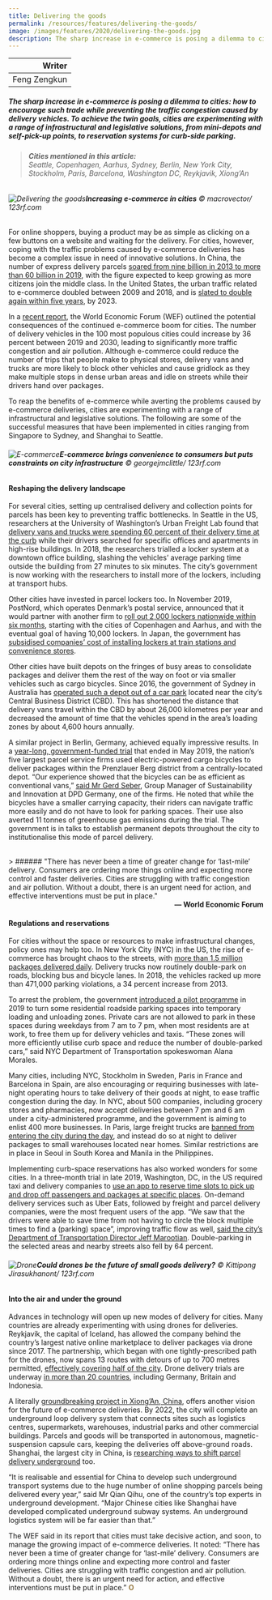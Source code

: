 ```yaml
---
title: Delivering the goods
permalink: /resources/features/delivering-the-goods/
image: /images/features/2020/delivering-the-goods.jpg
description: The sharp increase in e-commerce is posing a dilemma to cities - how to encourage such trade while preventing the traffic congestion caused by delivery vehicles. To achieve the twin goals, cities are experimenting with a range of infrastructural and legislative solutions, from mini-depots and self-pick-up points, to reservation systems for curb-side parking.
---
```


| Writer |
|---:|
| Feng Zengkun |

##### The sharp increase in e-commerce is posing a dilemma to cities: how to encourage such trade while preventing the traffic congestion caused by delivery vehicles. To achieve the twin goals, cities are experimenting with a range of infrastructural and legislative solutions, from mini-depots and self-pick-up points, to reservation systems for curb-side parking.

> ###### **Cities mentioned in this article:** <br> Seattle, Copenhagen, Aarhus, Sydney, Berlin, New York City, Stockholm, Paris, Barcelona, Washington DC, Reykjavik, Xiong’An

###### ![Delivering the goods](/images/features/2020/delivering-the-goods.jpg/)**Increasing e-commerce in cities** © macrovector/ 123rf.com

For online shoppers, buying a product may be as simple as clicking on a few buttons on a website and waiting for the delivery. For cities, however, coping with the traffic problems caused by e-commerce deliveries has become a complex issue in need of innovative solutions. In China, the number of express delivery parcels [soared from nine billion in 2013 to more than 60 billion in 2019](http://www.xinhuanet.com/english/2019-12/16/c_138635870.htm), with the figure expected to keep growing as more citizens join the middle class. In the United States, the urban traffic related to e-commerce doubled between 2009 and 2018, and is [slated to double again within five years](https://www.curbed.com/2019/1/10/18177399/amazon-delivery-traffic-online-shopping-e-commerce), by 2023. 

In a [recent report](https://www.weforum.org/reports/the-future-of-the-last-mile-ecosystem), the World Economic Forum (WEF) outlined the potential consequences of the continued e-commerce boom for cities. The number of delivery vehicles in the 100 most populous cities could increase by 36 percent between 2019 and 2030, leading to significantly more traffic congestion and air pollution. Although e-commerce could reduce the  number of trips that people make to physical stores, delivery vans and trucks are more likely to block other vehicles and cause gridlock as they make multiple stops in dense urban areas and idle on streets while their drivers hand over packages.

To reap the benefits of e-commerce while averting the problems caused by e-commerce deliveries, cities are experimenting with a range of infrastructural and legislative solutions. The following are some of the successful measures that have been implemented in cities ranging from Singapore to Sydney, and Shanghai to Seattle. 

###### ![E-commerce](/images/features/2020/online-shopping.jpg/)**E-commerce brings convenience to consumers but puts constraints on city infrastructure** © georgejmclittle/ 123rf.com

#### **Reshaping the delivery landscape**

For several cities, setting up centralised delivery and collection points for parcels has been key to preventing traffic bottlenecks. In Seattle in the US, researchers at the University of Washington’s Urban Freight Lab found that [delivery vans and trucks were spending 60 percent of their delivery time at the curb](https://depts.washington.edu/sctlctr/news-events/in-the-news/solving-final-50-feet-interview-barbara-ivanov) while their drivers searched for specific offices and apartments in high-rise buildings. In 2018, the researchers trialled a locker system at a downtown office building, slashing the vehicles’ average parking time outside the building from 27 minutes to six minutes. The city’s government is now working with the researchers to install more of the lockers, including at transport hubs. 

Other cities have invested in parcel lockers too. In November 2019, PostNord, which operates Denmark’s postal service, announced that it would partner with another firm to [roll out 2,000 lockers nationwide within six months](https://ecommercenews.eu/2000-parcel-lockers-installed-across-denmark/), starting with the cities of Copenhagen and Aarhus, and with the eventual goal of having 10,000 lockers. In Japan, the government has [subsidised companies’ cost of installing lockers at train stations and convenience stores](https://asia.nikkei.com/Politics/Japan-to-subsidize-pickup-lockers-to-reduce-parcel-deliveries2).  

Other cities have built depots on the fringes of busy areas to consolidate packages and deliver them the rest of the way on foot or via smaller vehicles such as cargo bicycles. Since 2016, the government of Sydney in Australia has [operated such a depot out of a car park](https://mysydneycbd.nsw.gov.au/news/courier-hub-helping-ease-cbd-congestion) located near the city’s Central Business District (CBD). This has shortened the distance that delivery vans travel within the CBD by about 26,000 kilometres per year and decreased the amount of time that the vehicles spend in the area’s loading zones by about 4,600 hours annually.

A similar project in Berlin, Germany, achieved equally impressive results. In a [year-long, government-funded trial](https://nationaler-radverkehrsplan.de/en/node/21322) that ended in May 2019, the nation’s five largest parcel service firms used electric-powered cargo bicycles to deliver packages within the Prenzlauer Berg district from a centrally-located depot. “Our experience showed that the bicycles can be as efficient as conventional vans,” [said Mr Gerd Seber](https://www.dpd.com/de/en/2019/05/24/komodo-anbieterneutrales-mikrodepot-in-berlin-geht-in-die-verlaengerung/), Group Manager of Sustainability and Innovation at DPD Germany, one of the firms. He noted that while the bicycles have a smaller carrying capacity, their riders can navigate traffic more easily and do not have to look for parking spaces. Their use also averted 11 tonnes of greenhouse gas emissions during the trial. The government is in talks to establish permanent depots throughout the city to institutionalise this mode of parcel delivery.

<br>
> ###### "There has never been a time of greater change for ‘last-mile’ delivery. Consumers are ordering more things online and expecting more control and faster deliveries. Cities are struggling with traffic congestion and air pollution. Without a doubt, there is an urgent need for action, and effective interventions must be put in place."

<div align="right"><b>— World Economic Forum</b></div>

#### **Regulations and reservations**

For cities without the space or resources to make infrastructural changes, policy ones may help too. In New York City (NYC) in the US, the rise of e-commerce has brought chaos to the streets, with [more than 1.5 million packages delivered daily](https://www.nytimes.com/2019/10/27/nyregion/nyc-amazon-delivery.html). Delivery trucks now routinely double-park on roads, blocking bus and bicycle lanes. In 2018, the vehicles racked up more than 471,000 parking violations, a 34 percent increase from 2013. 

To arrest the problem, the government [introduced a pilot programme](https://nyc.streetsblog.org/2019/07/25/dot-is-finally-taking-back-some-streets-from-private-cars/) in 2019 to turn some residential roadside parking spaces into temporary loading and unloading zones. Private cars are not allowed to park in these spaces during weekdays from 7 am to 7 pm, when most residents are at work, to free them up for delivery vehicles and taxis. “These zones will more efficiently utilise curb space and reduce the number of double-parked cars,” said NYC Department of Transportation spokeswoman Alana Morales.

Many cities, including NYC, Stockholm in Sweden, Paris in France and Barcelona in Spain, are also encouraging or requiring businesses with late-night operating hours to take delivery of their goods at night, to ease traffic congestion during the day. In NYC, about 500 companies, including grocery stores and pharmacies, now accept deliveries between 7 pm and 6 am under a city-administered programme, and the government is aiming to enlist 400 more businesses. In Paris, large freight trucks are [banned from entering the city during the day](https://books.google.com.sg/books?id=p2F9DwAAQBAJ&pg=PA226&lpg=PA226&dq=paris+freight+trucks+banned+during+the+day+29&source=bl&ots=OUGuOYCjuX&sig=ACfU3U28NmHu7RG0f1d3NgSibFqkCwyPKg&hl=en&sa=X&ved=2ahUKEwjG1obZ9tnnAhWjxzgGHRSADfMQ6AEwBHoECAcQAQ#v=onepage&q=paris%20freight%20trucks%20banned%20during%20the%20day%2029&f=false), and instead do so at night to deliver packages to small warehouses located near homes. Similar restrictions are in place in Seoul in South Korea and Manila in the Philippines.  

Implementing curb-space reservations has also worked wonders for some cities. In a three-month trial in late 2019, Washington, DC, in the US required taxi and delivery companies to [use an app to reserve time slots to pick up and drop off passengers and packages at specific places](https://usa.streetsblog.org/2019/11/14/garcon-d-c-requires-curb-reservations-for-deliveries/). On-demand delivery services such as Uber Eats, followed by freight and parcel delivery companies, were the most frequent users of the app. “We saw that the drivers were able to save time from not having to circle the block multiple times to find a (parking) space”, improving traffic flow as well, [said the city’s Department of Transportation Director Jeff Marootian](https://www.smartcitiesdive.com/news/curbflow-pilot-reduced-double-parking-in-dc-by-64/567268/). Double-parking in the selected areas and nearby streets also fell by 64 percent.

###### ![Drone](/images/features/2020/drone.jpg/)**Could drones be the future of small goods delivery?** © Kittipong Jirasukhanont/ 123rf.com

#### **Into the air and under the ground**

Advances in technology will open up new modes of delivery for cities. Many countries are already experimenting with using drones for deliveries. Reykjavik, the capital of Iceland, has allowed the company behind the country’s largest native online marketplace to deliver packages via drone since 2017. The partnership, which began with one tightly-prescribed path for the drones, now spans 13 routes with detours of up to 700 metres permitted, [effectively covering half of the city](https://www.bbc.com/news/technology-44466353). Drone delivery trials are underway [in more than 20 countries](https://www.unmannedairspace.info/latest-news-and-information/drone-delivery-operations-underway-in-26-countries/), including Germany, Britain and Indonesia. 

A literally [groundbreaking project in Xiong’An, China](http://www.globaltimes.cn/content/1168439.shtml), offers another vision for the future of e-commerce deliveries. By 2022, the city will complete an underground loop delivery system that connects sites such as logistics centres, supermarkets, warehouses, industrial parks and other commercial buildings. Parcels and goods will be transported in autonomous, magnetic-suspension capsule cars, keeping the deliveries off above-ground roads. Shanghai, the largest city in China, is [researching ways to shift parcel delivery underground](https://www.shine.cn/news/metro/1910284741/) too. 

“It is realisable and essential for China to develop such underground transport systems due to the huge number of online shopping parcels being delivered every year,” said Mr Qian Qihu, one of the country’s top experts in underground development. “Major Chinese cities like Shanghai have developed complicated underground subway systems. An underground logistics system will be far easier than that.”

The WEF said in its report that cities must take decisive action, and soon, to manage the growing impact of e-commerce deliveries. It noted: “There has never been a time of greater change for ‘last-mile’ delivery. Consumers are ordering more things online and expecting more control and faster deliveries. Cities are struggling with traffic congestion and air pollution. Without a doubt, there is an urgent need for action, and effective interventions must be put in place.” **<font color="#967942">O</font>**
